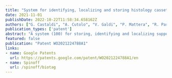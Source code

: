 ```yaml
---
title: "System for identifying, localizing and storing histology cassettes and slides"
date: 2021-11-01
publishDate: 2022-10-22T11:58:34.658162Z
authors: ["G. Castaldi", "A. Cutolo", "V. Galdi", "P. Mattera", "R. Parente", "A. Cusano", "D. Rosiello", "A. Armenante", "F. Rosiello", "A. Di Minno"]
publication_types: ['patent']
abstract: "A system (100) for storing, identifying and localizing supports (20, 21) for tissue samples embedded in paraffin, comprising - a plurality of supports (20, 21), wherein each one is provided with a respective RFID tag (201), said supports (20, 21) being each a histology cassette (20) configured to contain a tissue sample embedded in paraffin, or a slide (21); - a plurality of trays (1), wherein each tray (1) is provided with a respective RFID tag (101), and is configured to contain a plurality of said supports (20, 21), each tray (1) being provided with a plurality of seats (11), each seat (11) being configured to receive a respective support (20, 21) and each support (20, 21) being adapted to be arranged at a respective seat (11); - at least one component (3) provided with a plurality of RFID antennas (10, 31), said plurality of RFID antennas (10, 31) comprising an RFID antenna (10) for reading the RFID tag (101) of a tray (1) of said plurality of trays, and RFID antennas (31) for reading the RFID tags (201) of the supports (20, 21); - at least one RFID interrogator (4); - one or more demultiplexers (5), by means of which the RFID interrogator (4) may be connected to each RFID antenna (10, 31 ) of said plurality of RFID antennas (10, 31), said one or more demultiplexers (5) being configured to sequentially activate a unique signal transmission line for each RFID antenna (10, 31) of said plurality of RFID antennas (10, 31); - an electronic control unit (6), configured to synchronize said one or more demultiplexers (5) and said at least one RFID interrogator (4) with one another, to sequentially read the RFID tags (210) of the supports (20, 21) and the RFID tag (101) of a tray (1) of said plurality of trays by means of one RFID antenna (10, 31) at a time, of said plurality of RFID antennas (10, 31)."
featured: false
publication: "Patent WO2021224788A1"
links:
- name: Google Patents
  url: https://patents.google.com/patent/WO2021224788A1/en
- name: Spinoff
  url: /spinoff/biotag
---
```

